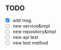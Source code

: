 ## TODO
-[x] add msg
-[ ] new service&impl
-[ ] new repository&impl
-[ ] new api test
-[ ] new test method